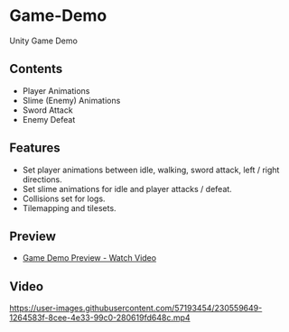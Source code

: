 # Game-Demo
Unity Game Demo

## Contents
* Player Animations
* Slime (Enemy) Animations
* Sword Attack
* Enemy Defeat

## Features
* Set player animations between idle, walking, sword attack, left / right directions.
* Set slime animations for idle and player attacks / defeat.
* Collisions set for logs.
* Tilemapping and tilesets.

## Preview
* [Game Demo Preview - Watch Video](https://www.loom.com/share/777c3a0bfd1a4f2f899afed65ebb75c7)

## Video

https://user-images.githubusercontent.com/57193454/230559649-1264583f-8cee-4e33-99c0-280619fd648c.mp4






